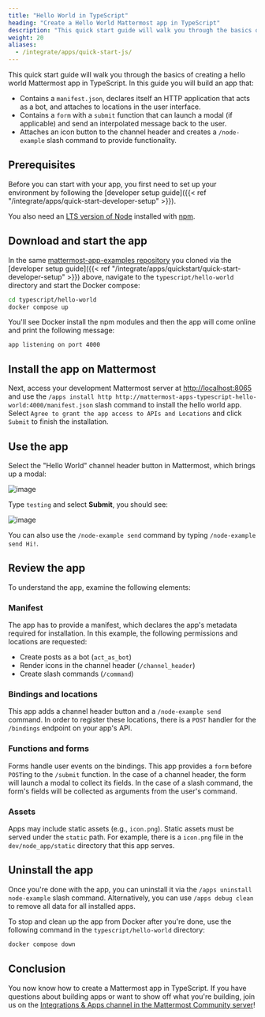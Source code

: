 ```yaml
---
title: "Hello World in TypeScript"
heading: "Create a Hello World Mattermost app in TypeScript"
description: "This quick start guide will walk you through the basics of creating a hello world Mattermost app in TypeScript."
weight: 20
aliases:
  - /integrate/apps/quick-start-js/
---
```


This quick start guide will walk you through the basics of creating a hello world Mattermost app in TypeScript. In this guide you will build an app that:

- Contains a `manifest.json`, declares itself an HTTP application that acts as a bot, and attaches to locations in the user interface.
- Contains a `form` with a `submit` function that can launch a modal (if applicable) and send an interpolated message back to the user.
- Attaches an icon button to the channel header and creates a `/node-example` slash command to provide functionality.

## Prerequisites

Before you can start with your app, you first need to set up your environment by following the [developer setup guide]({{< ref "/integrate/apps/quick-start-developer-setup" >}}).

You also need an [LTS version of Node](https://nodejs.org/en/download/) installed with [npm](https://www.npmjs.com/).

## Download and start the app

In the same [mattermost-app-examples repository](https://github.com/mattermost/mattermost-app-examples) you cloned via the [developer setup guide]({{< ref "/integrate/apps/quickstart/quick-start-developer-setup" >}}) above, navigate to the `typescript/hello-world` directory and start the Docker compose:

```sh
cd typescript/hello-world
docker compose up
```

You'll see Docker install the npm modules and then the app will come online and print the following message:

```
app listening on port 4000
```

## Install the app on Mattermost

Next, access your development Mattermost server at [http://localhost:8065](http://localhost:8065) and use the `/apps install http http://mattermost-apps-typescript-hello-world:4000/manifest.json` slash command to install the hello world app. Select `Agree to grant the app access to APIs and Locations` and click `Submit` to finish the installation.

## Use the app

Select the "Hello World" channel header button in Mattermost, which brings up a modal:

![image](modal.png)

Type `testing` and select **Submit**, you should see:

![image](submit.png)

You can also use the `/node-example send` command by typing `/node-example send Hi!`.

## Review the app

To understand the app, examine the following elements:

### Manifest

The app has to provide a manifest, which declares the app's metadata required for installation. In this example, the following permissions and locations are requested:

- Create posts as a bot (`act_as_bot`)
- Render icons in the channel header (`/channel_header`)
- Create slash commands (`/command`)

### Bindings and locations

This app adds a channel header button and a `/node-example send` command. In order to register these locations, there is a `POST` handler for the `/bindings` endpoint on your app's API.

### Functions and forms

Forms handle user events on the bindings. This app provides a `form` before `POST`ing to the `/submit` function. In the case of a channel header, the form will launch a modal to collect its fields. In the case of a slash command, the form's fields will be collected as arguments from the user's command.

### Assets

Apps may include static assets (e.g., `icon.png`). Static assets must be served under the `static` path. For example, there is a `icon.png` file in the `dev/node_app/static` directory that this app serves.

## Uninstall the app

Once you're done with the app, you can uninstall it via the `/apps uninstall node-example` slash command. Alternatively, you can use `/apps debug clean` to remove all data for all installed apps.

To stop and clean up the app from Docker after you're done, use the following command in the `typescript/hello-world` directory:

```sh
docker compose down
```

## Conclusion

You now know how to create a Mattermost app in TypeScript. If you have questions about building apps or want to show off what you're building, join us on the [Integrations & Apps channel in the Mattermost Community server](https://community.mattermost.com/core/channels/integrations)!
